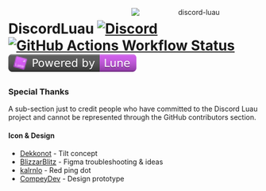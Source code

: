 <div align="center">
<p>
	<img align="right" src="https://raw.githubusercontent.com/DiscordLuau/docs/master/src/assets/vector.svg" width="256" alt="discord-luau"/>
</p>
</div>

<h1>
	DiscordLuau
	<a href="https://discord.gg/DpQwdD8zD3"><img alt="Discord" src="https://img.shields.io/discord/385151591524597761?style=plastic&logo=discord&color=%235865F2"></a>
	<a href="https://discord-luau-docs.deno.dev"><img alt="GitHub Actions Workflow Status" src="https://img.shields.io/github/actions/workflow/status/DiscordLuau/discord-luau/update-documentation.yml?style=plastic&logo=githubactions&label=docs&labelColor=%232a3036"></a>
	<a href="https://lune-org.github.io/docs"><img alt="Lune" src=".lune/powered-by-lune.svg"></a>

</h1>


### Special Thanks
A sub-section just to credit people who have committed to the Discord Luau project and cannot be represented through the GitHub contributors section.

#### Icon & Design
- [Dekkonot](https://github.com/Dekkonot) - Tilt concept
- [BlizzarBlitz](https://github.com/BizzarBlitz) - Figma troubleshooting & ideas
- [kalrnlo](https://github.com/kalrnlo) - Red ping dot
- [CompeyDev](https://github.com/CompeyDev) - Design prototype
